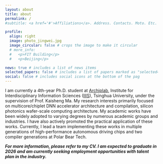 ```yaml
---
layout: about
title: about
permalink: /
#subtitle: <a href='#'>Affiliations</a>. Address. Contacts. Moto. Etc.

profile:
  align: right
  image: photo_jingwei.jpg
  image_circular: false # crops the image to make it circular
  # more_info: 
  #   <p>FIT Building</p>
  #   <p>Beijing</p>

news: true # includes a list of news items
selected_papers: false # includes a list of papers marked as "selected={true}"
social: false # includes social icons at the bottom of the pag
---
```


I am currently a 4th-year Ph.D. student at [Archiplab](https://group.iiis.tsinghua.edu.cn/~maks/index.html), Institute for Interdisciplinary Information Sciences ([IIIS](https://iiis.tsinghua.edu.cn/en/)), Tsinghua University, under the supervision of Prof. Kaisheng Ma. My research interests primarily focused on multicore/chiplet DNN accelerator architecture and compilation, silicon photonics wafer-scale computing architecture. My academic works have been widely adopted to varying degrees by numerous academic groups and industries. I have also actively promoted the practical application of these works. Currently, I lead a team implementing these works in multiple generations of high-performance autonomous driving chips and two compiler generations at Polar Bear Tech.

***For more information, please refer to my CV. I am expected to graduate in 2026 and am currently seeking employment opportunities with talent plan in the industry.***



<!-- Write your biography here. Tell the world about yourself. Link to your favorite [subreddit](http://reddit.com). You can put a picture in, too. The code is already in, just name your picture `prof_pic.jpg` and put it in the `img/` folder.

Put your address / P.O. box / other info right below your picture. You can also disable any of these elements by editing `profile` property of the YAML header of your `_pages/about.md`. Edit `_bibliography/papers.bib` and Jekyll will render your [publications page](/al-folio/publications/) automatically.

Link to your social media connections, too. This theme is set up to use [Font Awesome icons](https://fontawesome.com/) and [Academicons](https://jpswalsh.github.io/academicons/), like the ones below. Add your Facebook, Twitter, LinkedIn, Google Scholar, or just disable all of them.
 -->
